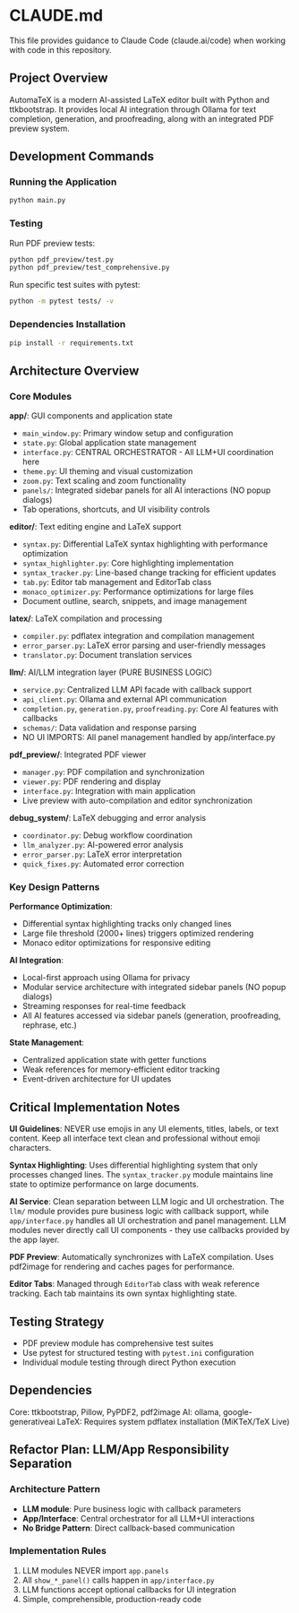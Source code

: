 # CLAUDE.md

This file provides guidance to Claude Code (claude.ai/code) when working with code in this repository.

## Project Overview

AutomaTeX is a modern AI-assisted LaTeX editor built with Python and ttkbootstrap. It provides local AI integration through Ollama for text completion, generation, and proofreading, along with an integrated PDF preview system.

## Development Commands

### Running the Application
```bash
python main.py
```

### Testing
Run PDF preview tests:
```bash
python pdf_preview/test.py
python pdf_preview/test_comprehensive.py
```

Run specific test suites with pytest:
```bash
python -m pytest tests/ -v
```

### Dependencies Installation
```bash
pip install -r requirements.txt
```

## Architecture Overview

### Core Modules

**app/**: GUI components and application state
- `main_window.py`: Primary window setup and configuration  
- `state.py`: Global application state management
- `interface.py`: CENTRAL ORCHESTRATOR - All LLM+UI coordination here
- `theme.py`: UI theming and visual customization
- `zoom.py`: Text scaling and zoom functionality
- `panels/`: Integrated sidebar panels for all AI interactions (NO popup dialogs)
- Tab operations, shortcuts, and UI visibility controls

**editor/**: Text editing engine and LaTeX support
- `syntax.py`: Differential LaTeX syntax highlighting with performance optimization
- `syntax_highlighter.py`: Core highlighting implementation
- `syntax_tracker.py`: Line-based change tracking for efficient updates
- `tab.py`: Editor tab management and EditorTab class
- `monaco_optimizer.py`: Performance optimizations for large files
- Document outline, search, snippets, and image management

**latex/**: LaTeX compilation and processing
- `compiler.py`: pdflatex integration and compilation management
- `error_parser.py`: LaTeX error parsing and user-friendly messages
- `translator.py`: Document translation services

**llm/**: AI/LLM integration layer (PURE BUSINESS LOGIC)
- `service.py`: Centralized LLM API facade with callback support
- `api_client.py`: Ollama and external API communication
- `completion.py`, `generation.py`, `proofreading.py`: Core AI features with callbacks
- `schemas/`: Data validation and response parsing
- NO UI IMPORTS: All panel management handled by app/interface.py

**pdf_preview/**: Integrated PDF viewer
- `manager.py`: PDF compilation and synchronization
- `viewer.py`: PDF rendering and display
- `interface.py`: Integration with main application
- Live preview with auto-compilation and editor synchronization

**debug_system/**: LaTeX debugging and error analysis
- `coordinator.py`: Debug workflow coordination
- `llm_analyzer.py`: AI-powered error analysis
- `error_parser.py`: LaTeX error interpretation
- `quick_fixes.py`: Automated error correction

### Key Design Patterns

**Performance Optimization**: 
- Differential syntax highlighting tracks only changed lines
- Large file threshold (2000+ lines) triggers optimized rendering
- Monaco editor optimizations for responsive editing

**AI Integration**:
- Local-first approach using Ollama for privacy
- Modular service architecture with integrated sidebar panels (NO popup dialogs)
- Streaming responses for real-time feedback
- All AI features accessed via sidebar panels (generation, proofreading, rephrase, etc.)

**State Management**:
- Centralized application state with getter functions
- Weak references for memory-efficient editor tracking
- Event-driven architecture for UI updates

## Critical Implementation Notes

**UI Guidelines**: NEVER use emojis in any UI elements, titles, labels, or text content. Keep all interface text clean and professional without emoji characters.

**Syntax Highlighting**: Uses differential highlighting system that only processes changed lines. The `syntax_tracker.py` module maintains line state to optimize performance on large documents.

**AI Service**: Clean separation between LLM logic and UI orchestration. The `llm/` module provides pure business logic with callback support, while `app/interface.py` handles all UI orchestration and panel management. LLM modules never directly call UI components - they use callbacks provided by the app layer.

**PDF Preview**: Automatically synchronizes with LaTeX compilation. Uses pdf2image for rendering and caches pages for performance.

**Editor Tabs**: Managed through `EditorTab` class with weak reference tracking. Each tab maintains its own syntax highlighting state.

## Testing Strategy

- PDF preview module has comprehensive test suites
- Use pytest for structured testing with `pytest.ini` configuration
- Individual module testing through direct Python execution

## Dependencies

Core: ttkbootstrap, Pillow, PyPDF2, pdf2image
AI: ollama, google-generativeai
LaTeX: Requires system pdflatex installation (MiKTeX/TeX Live)

## Refactor Plan: LLM/App Responsibility Separation

### Architecture Pattern
- **LLM module**: Pure business logic with callback parameters
- **App/Interface**: Central orchestrator for all LLM+UI interactions
- **No Bridge Pattern**: Direct callback-based communication

### Implementation Rules
1. LLM modules NEVER import `app.panels`
2. All `show_*_panel()` calls happen in `app/interface.py`
3. LLM functions accept optional callbacks for UI integration
4. Simple, comprehensible, production-ready code